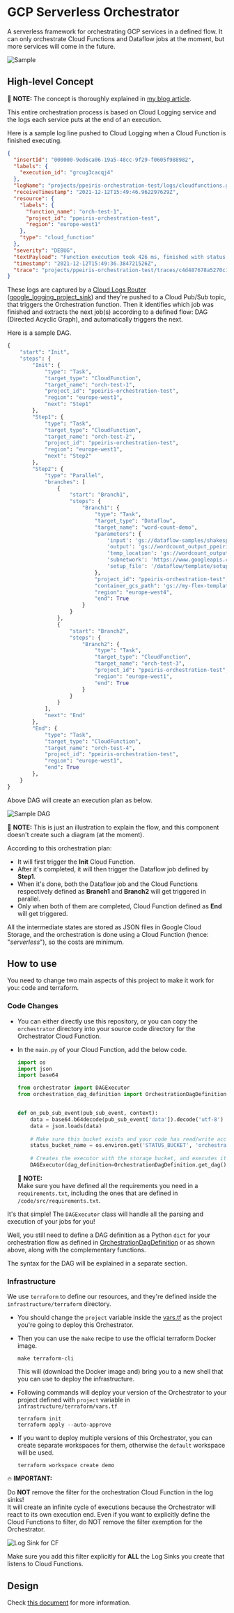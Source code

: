 # GCP Serverless Orchestrator

A serverless framework for orchestrating GCP services in a defined flow. It can only orchestrate Cloud Functions and
Dataflow jobs at the moment, but more services will come in the future.

![Sample](docs/GCP_Orchestrator.png)

## High-level Concept

:pencil: **NOTE:** The concept is thoroughly explained in [my blog article](https://gnomezgrave.com/2020/12/04/how-to-orchestrate-dataflow-jobs-with-cloud-functions/).

This entire orchestration process is based on Cloud Logging service and the logs each service puts at the end of an
execution.

Here is a sample log line pushed to Cloud Logging when a Cloud Function is finished executing.

```json
{
  "insertId": "000000-9ed6ca06-19a5-48cc-9f29-f0605f988982",
  "labels": {
    "execution_id": "grcug3cacqj4"
  },
  "logName": "projects/ppeiris-orchestration-test/logs/cloudfunctions.googleapis.com%2Fcloud-functions",
  "receiveTimestamp": "2021-12-12T15:49:46.962297629Z",
  "resource": {
    "labels": {
      "function_name": "orch-test-1",
      "project_id": "ppeiris-orchestration-test",
      "region": "europe-west1"
    },
    "type": "cloud_function"
  },
  "severity": "DEBUG",
  "textPayload": "Function execution took 426 ms, finished with status code: 200",
  "timestamp": "2021-12-12T15:49:36.384721526Z",
  "trace": "projects/ppeiris-orchestration-test/traces/c4d487678a5270c113bbde284fc35bed"
}
```

These logs are captured by a [Cloud Logs Router](https://cloud.google.com/logging/docs/routing/overview) ([google_logging_project_sink](https://registry.terraform.io/providers/hashicorp/google/latest/docs/resources/logging_project_sink)) and they're pushed to a Cloud Pub/Sub topic, that triggers the Orchestration function. Then it identifies which job was finished and extracts the next job(s) according to
a defined flow: DAG (Directed Acyclic Graph), and automatically triggers the next. 

Here is a sample DAG.

```python
{
    "start": "Init",
    "steps": {
        "Init": {
            "type": "Task",
            "target_type": "CloudFunction",
            "target_name": "orch-test-1",
            "project_id": "ppeiris-orchestration-test",
            "region": "europe-west1",
            "next": "Step1"
        },
        "Step1": {
            "type": "Task",
            "target_type": "CloudFunction",
            "target_name": "orch-test-2",
            "project_id": "ppeiris-orchestration-test",
            "region": "europe-west1",
            "next": "Step2"
        },
        "Step2": {
            "type": "Parallel",
            "branches": [
                {
                    "start": "Branch1",
                    "steps": {
                        "Branch1": {
                            "type": "Task",
                            "target_type": "Dataflow",
                            "target_name": "word-count-demo",
                            "parameters": {
                                'input': 'gs://dataflow-samples/shakespeare/kinglear.txt',
                                'output': 'gs://wordcount_output_ppeiris/output/out',
                                'temp_location': 'gs://wordcount_output_ppeiris/temp/output',
                                'subnetwork': 'https://www.googleapis.com/compute/v1/projects/shared-vpc-x/regions/europe-west4/subnetworks/my-sub-network',
                                'setup_file': '/dataflow/template/setup.py'
                            },
                            "project_id": "ppeiris-orchestration-test",
                            "container_gcs_path": 'gs://my-flex-templates/ppeiris/python_command_spec.json',
                            "region": "europe-west4",
                            "end": True
                        }
                    }
                },
                {
                    "start": "Branch2",
                    "steps": {
                        "Branch2": {
                            "type": "Task",
                            "target_type": "CloudFunction",
                            "target_name": "orch-test-3",
                            "project_id": "ppeiris-orchestration-test",
                            "region": "europe-west1",
                            "end": True
                        }
                    }
                }
            ],
            "next": "End"
        },
        "End": {
            "type": "Task",
            "target_type": "CloudFunction",
            "target_name": "orch-test-4",
            "project_id": "ppeiris-orchestration-test",
            "region": "europe-west1",
            "end": True
        },
    }
}
```

Above DAG will create an execution plan as below.

![Sample DAG](docs/Sample_DAG.png)

:pencil: **NOTE:** This is just an illustration to explain the flow, and this component doesn't create such a diagram (at the moment).

According to this orchestration plan:

* It will first trigger the **Init** Cloud Function.
* After it's completed, it will then trigger the Dataflow job defined by **Step1**.
* When it's done, both the Dataflow job and the Cloud Functions respectively defined as **Branch1** and **Branch2** will
  get triggered in parallel.
* Only when both of them are completed, Cloud Function defined as **End** will get triggered.

All the intermediate states are stored as JSON files in Google Cloud Storage, and the orchestration is done using a Cloud Function (hence: "_serverless_"), so the costs are minimum.

## How to use

You need to change two main aspects of this project to make it work for you: code and terraform.

### Code Changes

* You can either directly use this repository, or you can copy the `orchestrator` directory into your source code directory for the Orchestrator Cloud Function.
* In the `main.py` of your Cloud Function, add the below code.

  ```python
  import os
  import json
  import base64
  
  from orchestrator import DAGExecutor
  from orchestration_dag_definition import OrchestrationDagDefinition
  
  
  def on_pub_sub_event(pub_sub_event, context):
      data = base64.b64decode(pub_sub_event['data']).decode('utf-8')
      data = json.loads(data)
      
      # Make sure this bucket exists and your code has read/write access.
      status_bucket_name = os.environ.get('STATUS_BUCKET', 'orchestration-status-bucket')
      
      # Creates the executor with the storage bucket, and executes it using the log line it received.
      DAGExecutor(dag_definition=OrchestrationDagDefinition.get_dag(), bucket_name=status_bucket_name).execute(data=data)
  ```

  :pencil: **NOTE:**  
  Make sure you have defined all the requirements you need in a `requirements.txt`, including the ones that are defined in `/code/src/requirements.txt`.


It's that simple! The `DAGExecutor` class will handle all the parsing and execution of your jobs for you!

Well, you still need to define a DAG definition as a Python `dict` for your orchestration flow as defined in [OrchestrationDagDefinition](code/src/orchestration_dag_definition.py) or as shown above, along with the complementary functions. 

The syntax for the DAG will be explained in a separate section. 


### Infrastructure

We use `terraform` to define our resources, and they're defined inside the `infrastructure/terraform` directory. 

* You should change the `project` variable inside the [vars.tf](infrastructure/terraform/vars.tf) as the project you're going to deploy this Orchestrator. 

* Then you can use the `make` recipe to use the official terraform Docker image.
  ```shell
  make terraform-cli
  ```

  This will (download the Docker image and) bring you to a new shell that you can use to deploy the infrastructure.

* Following commands will deploy your version of the Orchestrator to your project defined with `project` variable in `infrastructure/terraform/vars.tf`

  ```shell
  terraform init
  terraform apply --auto-approve
  ```

* If you want to deploy multiple versions of this Orchestrator, you can create separate workspaces for them, otherwise the `default` workspace will be used.

  ```shell
  terraform workspace create demo
  ```

:fire: **IMPORTANT:**

Do **NOT** remove the filter for the orchestration Cloud Function in the log sinks!   
It will create an infinite cycle of executions because the Orchestrator will react to its own execution end. Even if you want to explicitly define the Cloud Functions to filter, do NOT remove the filter exemption for the Orchestrator.

![Log Sink for CF](docs/cf_log_sink.png)

Make sure you add this filter explicitly for **ALL** the Log Sinks you create that listens to Cloud Functions.


## Design

Check [this document](code/src/orchestrator/README.md) for more information.
